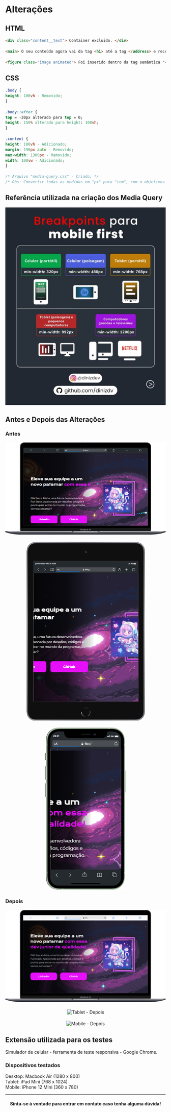 # Alterações

## HTML

```HTML
<div class="content__text"> Container excluido. </div>

<main> O seu conteúdo agora vai da tag <h1> até a tag </address> e recebeu a class="content__text" </main>

<figure class="image animated"> Foi inserido dentro da tag semântica "<aside>" </figure>
```

## CSS

```CSS
.body {
height: 100vh - Removido;
}

.body::after {
top = -30px alterado para top = 0;
height: 150% alterado para height: 100vh;
}

.content {
height: 100vh - Adicionado;
margin: 190px auto - Removido;
max-width: 1300px - Removido;
width: 100vw - Adicionado;
}

/* Arquivo "media-query.css" - Criado; */
/* Obs: Convertir todas as medidas em "px" para "rem", com o objetivos de ajudar na responsividade! */
```

## Referência utilizada na criação dos Media Query

<div align="center"> 
  
![Breakpoints](src/images/Breakpoints.jpg)
</div>

## Antes e Depois das Alterações

### Antes
<div align="center"> 
  
![Desktop - Antes](src/images/Desktop%20-%20Antes.png)
####
![Tablet - Antes](src/images/Tablet%20-%20Antes.png)
####
![Mobile - Antes](src/images/Mobile%20-%20Antes.png)
</div>

### Depois
<div align="center"> 
  
![Desktop - Depois](src/images/Desktop%20-%20Depois.png)
####
![Tablet - Depois](src/images/)
####
![Mobile - Depois](Usrc/images/)
</div>

## Extensão utilizada para os testes

Simulador de celular - ferramenta de teste responsiva - Google Chrome.

### Dispositivos testados

Desktop: Macbook Air (1280 x 800)  
Tablet: iPad Mini (768 x 1024)  
Mobile: iPhone 12 Mini (360 x 780)

---
<div align="center"> 

#### Sinta-se à vontade para entrar em contato caso tenha alguma dúvida!
</div>
